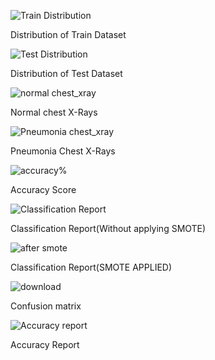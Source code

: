 ![Train Distribution](https://github.com/wizfury/PNEUMONIA-DETECTION-USING-CHEST-XRAYS/assets/68225960/34741053-b341-415b-9f15-410311f2689e)

Distribution of Train Dataset



![Test Distribution](https://github.com/wizfury/PNEUMONIA-DETECTION-USING-CHEST-XRAYS/assets/68225960/326297f4-4ef2-4a56-bf4c-4bc2ba1e2285)

Distribution of Test Dataset



![normal chest_xray](https://github.com/wizfury/PNEUMONIA-DETECTION-USING-CHEST-XRAYS/assets/68225960/741f5703-4ef9-4714-8fae-80dd86900e49)

Normal chest X-Rays



![Pneumonia chest_xray](https://github.com/wizfury/PNEUMONIA-DETECTION-USING-CHEST-XRAYS/assets/68225960/7211d4ff-e6cf-43cb-9c45-50f63463658b)

Pneumonia Chest X-Rays



![accuracy%](https://github.com/wizfury/PNEUMONIA-DETECTION-USING-CHEST-XRAYS/assets/68225960/4c1af501-6a50-4dee-b384-cb271b397885)

Accuracy Score



![Classification Report](https://github.com/wizfury/PNEUMONIA-DETECTION-USING-CHEST-XRAYS/assets/68225960/7d6b5731-d811-4dfe-9c8d-a97535b77187)

Classification Report(Without applying SMOTE)



![after smote](https://github.com/wizfury/PNEUMONIA-DETECTION-USING-CHEST-XRAYS/assets/68225960/786a0a9e-0bec-4fd8-9880-8250aba31240)

Classification Report(SMOTE APPLIED)




![download](https://github.com/wizfury/PNEUMONIA-DETECTION-USING-MOBILENETV2/assets/68225960/a0ad33b1-c6dd-447b-9730-c59e67e7a83a)

Confusion matrix




![Accuracy report](https://github.com/wizfury/PNEUMONIA-DETECTION-USING-CHEST-XRAYS/assets/68225960/9e44b130-abf7-4a2e-bc52-b8ef2884aeb8)

Accuracy Report
